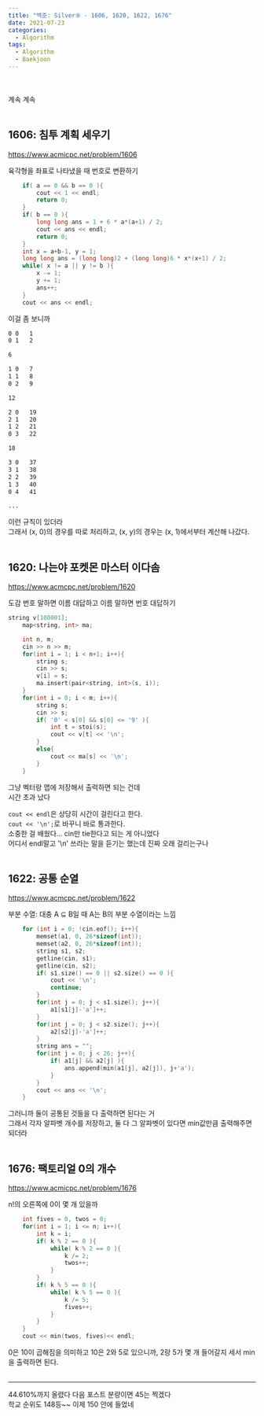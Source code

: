 ```yaml
---
title: "백준: Silver⑨ - 1606, 1620, 1622, 1676"
date: 2021-07-23
categories:
  - Algorithm
tags:
  - Algorithm
  - Baekjoon
---
```


<br></br>
계속 계속
<br></br>

## 1606: 침투 계획 세우기
https://www.acmicpc.net/problem/1606

육각형을 좌표로 나타냈을 때 번호로 변환하기

```cpp
    if( a == 0 && b == 0 ){
        cout << 1 << endl;
        return 0;
    }
    if( b == 0 ){
        long long ans = 1 + 6 * a*(a+1) / 2;
        cout << ans << endl;
        return 0;
    }
    int x = a+b-1, y = 1;
    long long ans = (long long)2 + (long long)6 * x*(x+1) / 2;
    while( x != a || y != b ){
        x -= 1;
        y += 1;
        ans++;
    }
    cout << ans << endl;
```
이걸 좀 보니까
```md
0 0   1
0 1   2

6

1 0   7
1 1   8
0 2   9

12

2 0   19
2 1   20
1 2   21
0 3   22

18

3 0   37
3 1   38
2 2   39
1 3   40
0 4   41

...
```
이런 규칙이 있더라  
그래서 (x, 0)의 경우를 따로 처리하고, (x, y)의 경우는 (x, 1)에서부터 계산해 나갔다.
<br></br>

## 1620: 나는야 포켓몬 마스터 이다솜
https://www.acmcpc.net/problem/1620

도감 번호 말하면 이름 대답하고 이름 말하면 번호 대답하기

```cpp
string v[100001];
    map<string, int> ma;

    int n, m;
    cin >> n >> m;
    for(int i = 1; i < n+1; i++){
        string s;
        cin >> s;
        v[i] = s;
        ma.insert(pair<string, int>(s, i));
    }
    for(int i = 0; i < m; i++){
        string s;
        cin >> s;
        if( '0' < s[0] && s[0] <= '9' ){
            int t = stoi(s);
            cout << v[t] << '\n';
        }
        else{
            cout << ma[s] << '\n';
        }
    }
```
그냥 벡터랑 맵에 저장해서 출력하면 되는 건데  
시간 초과 났다

`cout << endl`은 상당히 시간이 걸린다고 한다.  
`cout << '\n';`로 바꾸니 바로 통과한다.  
소중한 걸 배웠다... cin만 tie한다고 되는 게 아니었다  
어디서 endl말고 '\n' 쓰라는 말을 듣기는 했는데 진짜 오래 걸리는구나
<br></br>

## 1622: 공통 순열
https://www.acmcpc.net/problem/1622

부분 수열: 대충 A ⊆ B일 때 A는 B의 부분 수열이라는 느낌

```cpp
	for (int i = 0; !cin.eof(); i++){
        memset(a1, 0, 26*sizeof(int));
        memset(a2, 0, 26*sizeof(int));
        string s1, s2;
		getline(cin, s1);
		getline(cin, s2);
        if( s1.size() == 0 || s2.size() == 0 ){
            cout << '\n';
            continue;
        }
		for(int j = 0; j < s1.size(); j++){
            a1[s1[j]-'a']++;
		}
		for(int j = 0; j < s2.size(); j++){
            a2[s2[j]-'a']++;
		}
		string ans = "";
		for(int j = 0; j < 26; j++){
            if( a1[j] && a2[j] ){
                ans.append(min(a1[j], a2[j]), j+'a');
            }
		}
		cout << ans << '\n';
	}
```
그러니까 둘이 공통된 것들을 다 출력하면 된다는 거  
그래서 각자 알파벳 개수를 저장하고, 둘 다 그 알파벳이 있다면 min값만큼 출력해주면 되더라
<br></br>

## 1676: 팩토리얼 0의 개수
https://www.acmicpc.net/problem/1676

n!의 오른쪽에 0이 몇 개 있을까

```cpp
    int fives = 0, twos = 0;
    for(int i = 1; i <= n; i++){
        int k = i;
        if( k % 2 == 0 ){
            while( k % 2 == 0 ){
                k /= 2;
                twos++;
            }
        }
        if( k % 5 == 0 ){
            while( k % 5 == 0 ){
                k /= 5;
                fives++;
            }
        }
    }
    cout << min(twos, fives)<< endl;
```
0은 10이 곱해짐을 의미하고 10은 2와 5로 있으니까, 2랑 5가 몇 개 들어갈지 세서 min을 출력하면 된다.
<br></br>

---
44.610%까지 올렸다 다음 포스트 분량이면 45는 찍겠다  
학교 순위도 148등~~ 이제 150 안에 들었네
<br></br>
